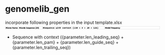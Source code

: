 # genomelib_gen

incorporate following properties in the input template.xlsx
![img_1.png](img_1.png)

* Sequence with context ({parameter.len_leading_seq} + {parameter.len_pam} + {parameter.len_guide_seq} +
  {parameter.len_trailing_seq})